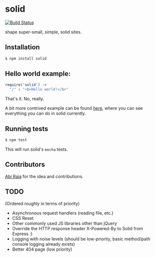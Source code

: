 # solid

[![Build Status](https://secure.travis-ci.org/sarenji/solid.png)](http://travis-ci.org/sarenji/solid)

shape super-small, simple, solid sites.

## Installation

```bash
$ npm install solid
```

## Hello world example:

```coffeescript
require('solid') ->
  "/" : "<b>Hello world!</b>"
```

That's it. No, really.

A bit more contrived example can be found [here](https://github.com/sarenji/solid/blob/master/examples/hello_world.coffee), where you can see everything you can do in solid currently.

## Running tests

```bash
$ npm test
```

This will run solid's `mocha` tests.

## Contributors

[Abi Raja](https://github.com/abi) for the idea and contributions.

## TODO

(Ordered roughly in terms of priority)

* Asynchronous request handlers (reading file, etc.)
* CSS Reset
* Other commonly used JS libraries other than jQuery
* Override the HTTP response header X-Powered-By to Solid from Express :)
* Logging with noise levels (should be low-priority, basic method/path console logging already exists)
* Better 404 page (low priority)